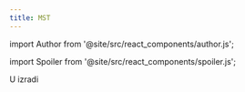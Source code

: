 ```yaml
---
title: MST
---
```


import Author from '@site/src/react_components/author.js';

import Spoiler from '@site/src/react_components/spoiler.js';

<Author authorName='Ivan Vlahov' githubUsername='vlahovivan'/>

U izradi